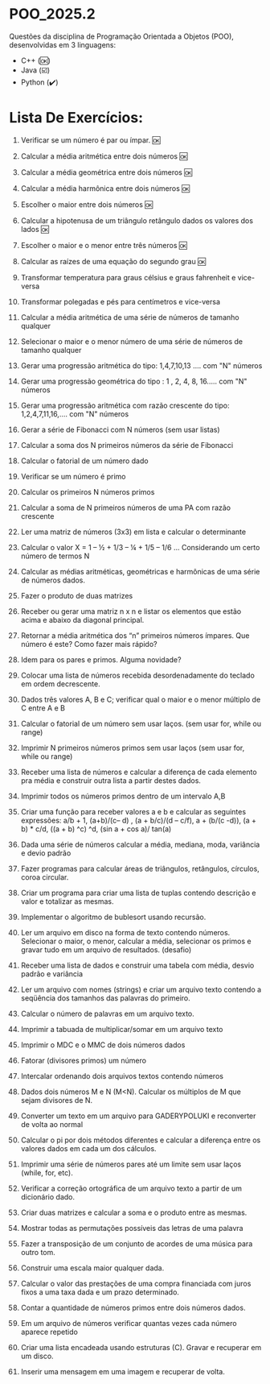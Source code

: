 # POO_2025.2
Questões da disciplina de Programação Orientada a Objetos (POO), desenvolvidas em 3 linguagens: 
- C++ (🆗)
- Java (☑️)
- Python (✔️)


# Lista De Exercícios:

1. Verificar se um número é par ou ímpar.  🆗

2. Calcular a média aritmética entre dois números  :ok:

3. Calcular a média geométrica entre dois números  🆗

4. Calcular a média harmônica entre dois números  🆗

5. Escolher o maior entre dois números      🆗

6. Calcular a hipotenusa de um triângulo retângulo dados os valores dos lados  🆗

7. Escolher o maior e o menor entre três números  🆗

8. Calcular as raízes de uma equação do segundo grau  🆗

9. Transformar temperatura para graus célsius e graus fahrenheit e vice-versa  

10. Transformar polegadas e pés para centímetros e vice-versa  

11. Calcular a média aritmética de uma série de números de tamanho qualquer  

12. Selecionar o maior e o menor número de uma série de números de tamanho qualquer  

13. Gerar uma progressão aritmética do tipo: 1,4,7,10,13 .... com "N" números  

14. Gerar uma progressão geométrica do tipo : 1 , 2, 4, 8, 16..... com "N" números  

15. Gerar uma progressão aritmética com razão crescente do tipo: 1,2,4,7,11,16,.... com "N" números  

16. Gerar a série de Fibonacci com N números (sem usar listas)  

17. Calcular a soma dos N primeiros números da série de Fibonacci  

18. Calcular o fatorial de um número dado  

19. Verificar se um número é primo  

20. Calcular os primeiros N números primos  

21. Calcular a soma de N primeiros números de uma PA com razão crescente  

22. Ler uma matriz de números (3x3) em lista e calcular o determinante  

23. Calcular o valor X = 1 – ½ + 1/3 – ¼ + 1/5 – 1/6 … Considerando um certo número de termos N  

24. Calcular as médias aritméticas, geométricas e harmônicas de uma série de números dados.  

25. Fazer o produto de duas matrizes  

26. Receber ou gerar uma matriz n x n e listar os elementos que estão acima e abaixo da diagonal principal.  

27. Retornar a média aritmética dos “n” primeiros números ímpares. Que número é este? Como fazer mais rápido?  

28. Idem para os pares e primos. Alguma novidade?  

29. Colocar uma lista de números recebida desordenadamente do teclado em ordem decrescente.  

30. Dados três valores A, B e C; verificar qual o maior e o menor múltiplo de C entre A e B  

31. Calcular o fatorial de um número sem usar laços. (sem usar for, while ou range)  

32. Imprimir N primeiros números primos sem usar laços (sem usar for, while ou range)  

33. Receber uma lista de números e calcular a diferença de cada elemento pra média e construir outra lista a partir destes dados.  

34. Imprimir todos os números primos dentro de um intervalo A,B  

35. Criar uma função para receber valores a e b e calcular as seguintes expressões: a/b + 1, (a+b)/(c– d) , (a + b/c)/(d – c/f), a + (b/(c -d)), (a + b) * c/d, ((a + b) ^c) ^d, (sin a + cos a)/ tan(a)  

36. Dada uma série de números calcular a média, mediana, moda, variância e devio padrão  

37. Fazer programas para calcular áreas de triângulos, retângulos, círculos, coroa circular.  

38. Criar um programa para criar uma lista de tuplas contendo descrição e valor e totalizar as mesmas.  

39. Implementar o algoritmo de bublesort usando recursão.  

40. Ler um arquivo em disco na forma de texto contendo números. Selecionar o maior, o menor, calcular a média, selecionar os primos e gravar tudo em um arquivo de resultados. (desafio)  

41. Receber uma lista de dados e construir uma tabela com média, desvio padrão e variância     

42. Ler um arquivo com nomes (strings) e criar um arquivo texto contendo a seqüência dos tamanhos das palavras do primeiro.  

43. Calcular o número de palavras em um arquivo texto.  

44. Imprimir a tabuada de multiplicar/somar em um arquivo texto  

45. Imprimir o MDC e o MMC de dois números dados  

46. Fatorar (divisores primos) um número  

47. Intercalar ordenando dois arquivos textos contendo números  

48. Dados dois números M e N (M<N). Calcular os múltiplos de M que sejam divisores de N.  

49. Converter um texto em um arquivo para GADERYPOLUKI e reconverter de volta ao normal  

50. Calcular o pi por dois métodos diferentes e calcular a diferença entre os valores dados em cada um dos cálculos.  

51. Imprimir uma série de números pares até um limite sem usar laços (while, for, etc).  

52. Verificar a correção ortográfica de um arquivo texto a partir de um dicionário dado.  

53. Criar duas matrizes e calcular a soma e o produto entre as mesmas.  

54. Mostrar todas as permutações possíveis das letras de uma palavra  

55. Fazer a transposição de um conjunto de acordes de uma música para outro tom.  

56. Construir uma escala maior qualquer dada.  

57. Calcular o valor das prestações de uma compra financiada com juros fixos a uma taxa dada e um prazo determinado.  

58. Contar a quantidade de números primos entre dois números dados.  

59. Em um arquivo de números verificar quantas vezes cada número aparece repetido  

60. Criar uma lista encadeada usando estruturas (C). Gravar e recuperar em um disco.  

61. Inserir uma mensagem em uma imagem e recuperar de volta.  
